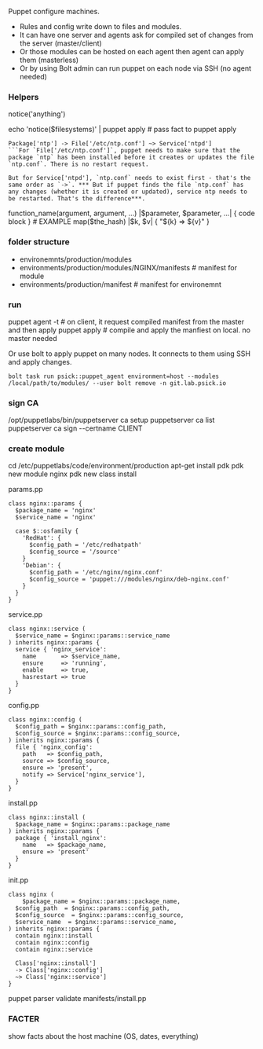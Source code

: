 Puppet configure machines. 
- Rules and config write down to files and modules.
- It can have one server and agents ask for compiled set of changes from the server (master/client)
- Or those modules can be hosted on each agent then agent can apply them (masterless)
- Or by using Bolt admin can run puppet on each node via SSH (no agent needed)

### Helpers
notice('anything')

echo 'notice($filesystems)' | puppet apply # pass fact to puppet apply

```
Package['ntp'] -> File['/etc/ntp.conf'] ~> Service['ntpd']
```For `File['/etc/ntp.conf']`, puppet needs to make sure that the package `ntp` has been installed before it creates or updates the file `ntp.conf`. There is no restart request.

But for Service['ntpd'], `ntp.conf` needs to exist first - that's the same order as `->`. *** But if puppet finds the file `ntp.conf` has any changes (whether it is created or updated), service ntp needs to be restarted. That's the difference***.
```

function_name(argument, argument, ...) |$parameter, $parameter, ...| { code block } # EXAMPLE map($the_hash) |$k, $v| { "${k} => ${v}" }

### folder structure
- environemnts/production/modules
- environments/production/modules/NGINX/manifests # manifest for module
- environments/production/manifest # manifest for environemnt

### run 
puppet agent -t # on client, it request compiled manifest from the master and then apply 
puppet apply # compile and apply the manfiest on local. no master needed

Or use bolt to apply puppet on many nodes. It connects to them using SSH and apply changes.
```
bolt task run psick::puppet_agent environment=host --modules /local/path/to/modules/ --user bolt remove -n git.lab.psick.io
```

### sign CA
/opt/puppetlabs/bin/puppetserver ca setup
puppetserver ca list
puppetserver ca sign --certname CLIENT

### create module
cd /etc/puppetlabs/code/environment/production
apt-get install pdk
pdk new module nginx
pdk new class install

params.pp
```
class nginx::params {
  $package_name = 'nginx'
  $service_name = 'nginx'

  case $::osfamily {
    'RedHat': {
      $config_path = '/etc/redhatpath'
      $config_source = '/source'
    }
    'Debian': {
      $config_path = '/etc/nginx/nginx.conf'
      $config_source = 'puppet:///modules/nginx/deb-nginx.conf'
    }
  }
}
```

service.pp
```
class nginx::service (
  $service_name = $nginx::params::service_name
) inherits nginx::params {
  service { 'nginx_service':
    name       => $service_name,
    ensure     => 'running',
    enable     => true,
    hasrestart => true
  }  
}
```

config.pp
```
class nginx::config (
  $config_path = $nginx::params::config_path,
  $config_source = $nginx::params::config_source,
) inherits nginx::params {
  file { 'nginx_config':
    path   => $config_path,
    source => $config_source,
    ensure => 'present',
    notify => Service['nginx_service'], 
  }
}
```

install.pp 
```
class nginx::install (
  $package_name = $nginx::params::package_name
) inherits nginx::params {
  package { 'install_nginx':
    name   => $package_name,
    ensure => 'present'
  }
}
```

init.pp
```
class nginx (
    $package_name = $nginx::params::package_name,
  $config_path  = $nginx::params::config_path,
  $config_source  = $nginx::params::config_source,
  $service_name  = $nginx::params::service_name,
) inherits nginx::params {
  contain nginx::install
  contain nginx::config
  contain nginx::service

  Class['nginx::install']
  -> Class['nginx::config']
  ~> Class['nginx::service']
}
```
puppet parser validate manifests/install.pp

### FACTER
show facts about the host machine (OS, dates, everything)
